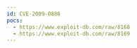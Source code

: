 ```yaml
---
id: CVE-2009-0886
pocs:
  - https://www.exploit-db.com/raw/8168
  - https://www.exploit-db.com/raw/8169
---
```

